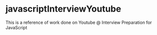# javascriptInterviewYoutube
This is a reference of work done on Youtube @ Interview Preparation for JavaScript 
